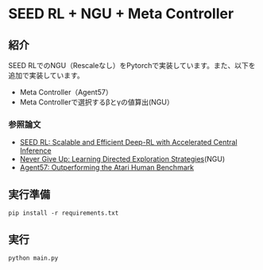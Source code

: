 # SEED RL + NGU + Meta Controller

## 紹介

SEED RLでのNGU（Rescaleなし）をPytorchで実装しています。また、以下を追加で実装しています。

* Meta Controller（Agent57）
* Meta Controllerで選択するβとγの値算出(NGU）

### 参照論文

* [SEED RL: Scalable and Efficient Deep-RL with Accelerated Central Inference](https://openreview.net/pdf?id=rkgvXlrKwH)
* [Never Give Up: Learning Directed Exploration Strategies](https://arxiv.org/pdf/2002.06038)(NGU)
* [Agent57: Outperforming the Atari Human Benchmark](https://arxiv.org/pdf/2003.13350)

## 実行準備

```
pip install -r requirements.txt
```

## 実行

```
python main.py
```

